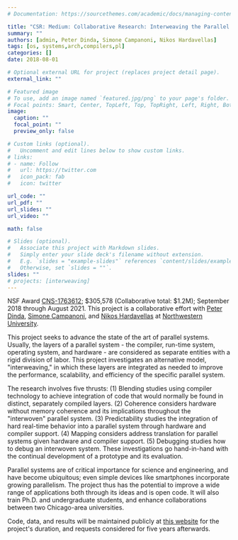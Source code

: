 ```yaml
---
# Documentation: https://sourcethemes.com/academic/docs/managing-content/

title: "CSR: Medium: Collaborative Research: Interweaving the Parallel Software/Hardware Stack"
summary: ""
authors: [admin, Peter Dinda, Simone Campanoni, Nikos Hardavellas]
tags: [os, systems,arch,compilers,pl]
categories: []
date: 2018-08-01

# Optional external URL for project (replaces project detail page).
external_link: ""

# Featured image
# To use, add an image named `featured.jpg/png` to your page's folder.
# Focal points: Smart, Center, TopLeft, Top, TopRight, Left, Right, BottomLeft, Bottom, BottomRight.
image:
  caption: ""
  focal_point: ""
  preview_only: false

# Custom links (optional).
#   Uncomment and edit lines below to show custom links.
# links:
# - name: Follow
#   url: https://twitter.com
#   icon_pack: fab
#   icon: twitter

url_code: ""
url_pdf: ""
url_slides: ""
url_video: ""

math: false

# Slides (optional).
#   Associate this project with Markdown slides.
#   Simply enter your slide deck's filename without extension.
#   E.g. `slides = "example-slides"` references `content/slides/example-slides.md`.
#   Otherwise, set `slides = ""`.
slides: ""
# projects: [interweaving]
---
```


NSF Award [CNS-1763612](https://www.nsf.gov/awardsearch/showAward?AWD_ID=1763612&HistoricalAwards=false);
 $305,578 (Collaborative total: $1.2M); September 2018 through August 2021. This project is a collaborative effort with
[Peter Dinda](http://pdinda.org), [Simone Campanoni](https://users.cs.northwestern.edu/~simonec/), and [Nikos Hardavellas](https://users.cs.northwestern.edu/~hardav/)
at [Northwestern University](https://northwestern.edu).

This project seeks to advance the state of the art of parallel systems.
Usually, the layers of a parallel system - the compiler, run-time system,
operating system, and hardware - are considered as separate entities with
a rigid division of labor. This project investigates an alternative model,
"interweaving," in which these layers are integrated as needed to improve the
performance, scalability, and efficiency of the specific parallel system.

The research involves five thrusts: (1) Blending studies using compiler
technology to achieve integration of code that would normally be found in
distinct, separately compiled layers. (2) Coherence considers hardware without
memory coherence and its implications throughout the "interwoven" parallel
system. (3) Predictability studies the integration of hard real-time behavior
into a parallel system through hardware and compiler support. (4) Mapping
considers address translation for parallel systems given hardware and compiler
support. (5) Debugging studies how to debug an interwoven system. These
investigations go hand-in-hand with the continual development of a prototype
and its evaluation.

Parallel systems are of critical importance for science and engineering, and
have become ubiquitous; even simple devices like smartphones incorporate
growing parallelism. The project thus has the potential to improve a wide range
of applications both through its ideas and is open code. It will also train
Ph.D. and undergraduate students, and enhance collaborations between two
Chicago-area universities.

Code, data, and results will be maintained publicly at [this website](http://interweaving.org)
for the project's duration, and requests considered for five years afterwards.
